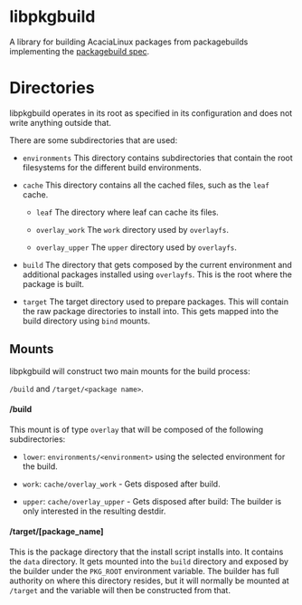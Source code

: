 # libpkgbuild

A library for building AcaciaLinux packages from packagebuilds implementing the [packagebuild spec](https://wiki.acacialinux.org/pkgbuild).

# Directories

libpkgbuild operates in its root as specified in its configuration and does not write anything outside that.

There are some subdirectories that are used:

- `environments` This directory contains subdirectories that contain the root filesystems for the different build environments.

- `cache` This directory contains all the cached files, such as the `leaf` cache.
  
  - `leaf` The directory where leaf can cache its files.
  
  - `overlay_work` The `work` directory used by `overlayfs`.
  
  - `overlay_upper` The `upper` directory used by `overlayfs`.

- `build` The directory that gets composed by the current environment and additional packages installed using `overlayfs`. This is the root where the package is built.

- `target` The target directory used to prepare packages. This will contain the raw package directories to install into. This gets mapped into the build directory using `bind` mounts.

## Mounts

libpkgbuild will construct two main mounts for the build process:

`/build` and `/target/<package name>`.

#### /build

This mount is of type `overlay` that will be composed of the following subdirectories:

- `lower`: `environments/<environment>` using the selected environment for the build.

- `work`: `cache/overlay_work` - Gets disposed after build.

- `upper`: `cache/overlay_upper` - Gets disposed after build: The builder is only interested in the resulting destdir.

#### /target/[package_name]

This is the package directory that the install script installs into. It contains the `data` directory. It gets mounted into the `build` directory and exposed by the builder under the `PKG_ROOT` environment variable. The builder has full authority on where this directory resides, but it will normally be mounted at `/target` and the variable will then be constructed from that.